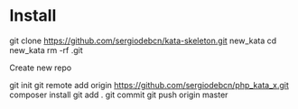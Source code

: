 Install
========

git clone https://github.com/sergiodebcn/kata-skeleton.git new_kata
cd new_kata
rm -rf .git

Create new repo

git init
git remote add origin https://github.com/sergiodebcn/php_kata_x.git
composer install
git add .
git commit
git push origin master



